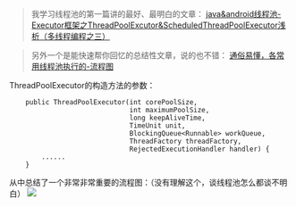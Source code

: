 >我学习线程池的第一篇讲的最好、最明白的文章：
[java&android线程池-Executor框架之ThreadPoolExcutor&ScheduledThreadPoolExecutor浅析（多线程编程之三）](http://blog.csdn.net/javazejian/article/details/50890554)


>另外一个是能快速帮你回忆的总结性文章，说的也不错：
[通俗易懂，各常用线程池执行的-流程图](https://juejin.im/post/5a28b37c6fb9a044fc44a103)

ThreadPoolExecutor的构造方法的参数：
```
    public ThreadPoolExecutor(int corePoolSize,
                              int maximumPoolSize,
                              long keepAliveTime,
                              TimeUnit unit,
                              BlockingQueue<Runnable> workQueue,
                              ThreadFactory threadFactory,
                              RejectedExecutionHandler handler) {
        ......
    }
```
从中总结了一个非常非常重要的流程图：（没有理解这个，谈线程池怎么都谈不明白）
![](http://upload-images.jianshu.io/upload_images/7177220-d8241458820e32d9.png?imageMogr2/auto-orient/strip%7CimageView2/2/w/1240)


